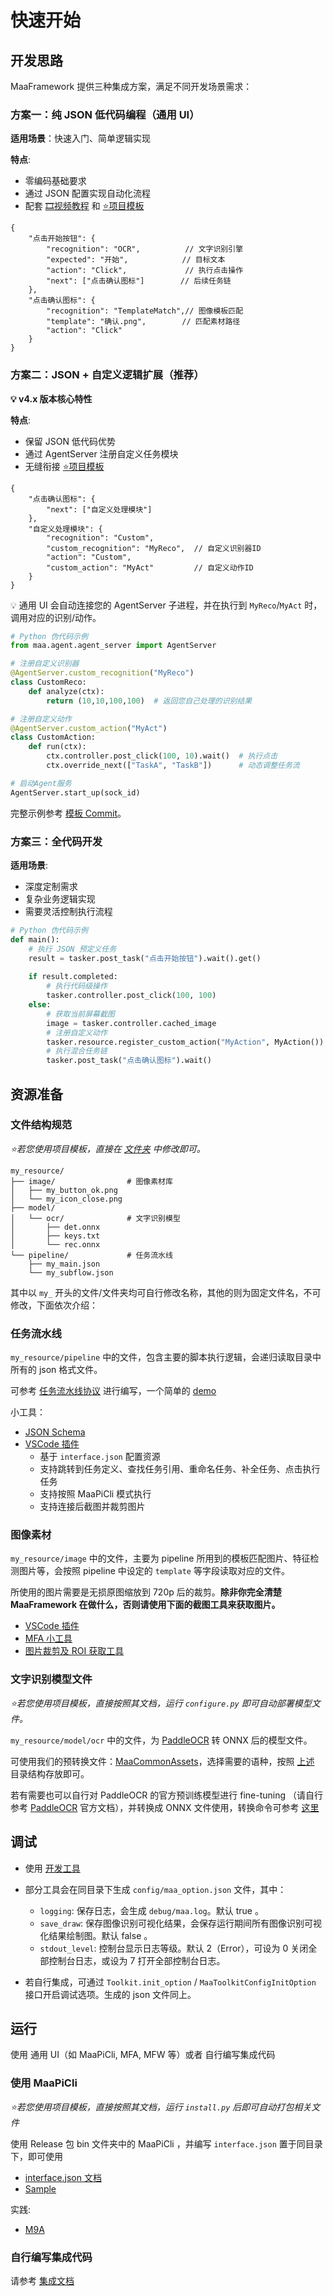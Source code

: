 # 快速开始

## 开发思路

MaaFramework 提供三种集成方案，满足不同开发场景需求：

### 方案一：纯 JSON 低代码编程（通用 UI）

**适用场景**：快速入门、简单逻辑实现

**特点**:

- 零编码基础要求
- 通过 JSON 配置实现自动化流程
- 配套 [🎞️视频教程](https://www.bilibili.com/video/BV1yr421E7MW) 和 [⭐项目模板](https://github.com/MaaXYZ/MaaPracticeBoilerplate)

```jsonc
{
    "点击开始按钮": {
        "recognition": "OCR",          // 文字识别引擎
        "expected": "开始",            // 目标文本
        "action": "Click",             // 执行点击操作
        "next": ["点击确认图标"]        // 后续任务链
    },
    "点击确认图标": {
        "recognition": "TemplateMatch",// 图像模板匹配
        "template": "确认.png",        // 匹配素材路径
        "action": "Click"
    }
}
```

### 方案二：JSON + 自定义逻辑扩展（推荐）

**💡 v4.x 版本核心特性**

**特点**:

- 保留 JSON 低代码优势
- 通过 AgentServer 注册自定义任务模块
- 无缝衔接 [⭐项目模板](https://github.com/MaaXYZ/MaaPracticeBoilerplate)

```jsonc
{
    "点击确认图标": {
        "next": ["自定义处理模块"]
    },
    "自定义处理模块": {
        "recognition": "Custom",
        "custom_recognition": "MyReco",  // 自定义识别器ID
        "action": "Custom",
        "custom_action": "MyAct"         // 自定义动作ID
    }
}
```

💡 通用 UI 会自动连接您的 AgentServer 子进程，并在执行到 `MyReco`/`MyAct` 时，调用对应的识别/动作。

```python
# Python 伪代码示例
from maa.agent.agent_server import AgentServer

# 注册自定义识别器
@AgentServer.custom_recognition("MyReco")
class CustomReco:
    def analyze(ctx):
        return (10,10,100,100)  # 返回您自己处理的识别结果

# 注册自定义动作 
@AgentServer.custom_action("MyAct")
class CustomAction:
    def run(ctx):
        ctx.controller.post_click(100, 10).wait()  # 执行点击
        ctx.override_next(["TaskA", "TaskB"])      # 动态调整任务流

# 启动Agent服务
AgentServer.start_up(sock_id)
```

完整示例参考 [模板 Commit](https://github.com/MaaXYZ/MaaPracticeBoilerplate/commit/126a56cefc17bf6c8335c703387d8d3ee2dad4d1)。

### 方案三：全代码开发

**适用场景**:

- 深度定制需求
- 复杂业务逻辑实现
- 需要灵活控制执行流程

```python
# Python 伪代码示例
def main():
    # 执行 JSON 预定义任务
    result = tasker.post_task("点击开始按钮").wait().get()
    
    if result.completed:
        # 执行代码级操作
        tasker.controller.post_click(100, 100)
    else:
        # 获取当前屏幕截图
        image = tasker.controller.cached_image
        # 注册自定义动作
        tasker.resource.register_custom_action("MyAction", MyAction())
        # 执行混合任务链
        tasker.post_task("点击确认图标").wait()
```

## 资源准备

### 文件结构规范

*⭐若您使用项目模板，直接在 [文件夹](https://github.com/MaaXYZ/MaaPracticeBoilerplate/tree/main/assets/resource) 中修改即可。*

```tree
my_resource/
├── image/                # 图像素材库
│   ├── my_button_ok.png
│   └── my_icon_close.png
├── model/
│   └── ocr/              # 文字识别模型
│       ├── det.onnx
│       ├── keys.txt
│       └── rec.onnx
└── pipeline/             # 任务流水线
    ├── my_main.json
    └── my_subflow.json
```

其中以 `my_` 开头的文件/文件夹均可自行修改名称，其他的则为固定文件名，不可修改，下面依次介绍：

### 任务流水线

`my_resource/pipeline` 中的文件，包含主要的脚本执行逻辑，会递归读取目录中所有的 json 格式文件。

可参考 [任务流水线协议](3.1-任务流水线协议.md) 进行编写，一个简单的 [demo](https://github.com/MaaXYZ/MaaFramework/blob/main/sample/resource/pipeline/sample.json)

小工具：

- [JSON Schema](https://github.com/MaaXYZ/MaaFramework/blob/main/tools/pipeline.schema.json)
- [VSCode 插件](https://marketplace.visualstudio.com/items?itemName=nekosu.maa-support)
  - 基于 `interface.json` 配置资源
  - 支持跳转到任务定义、查找任务引用、重命名任务、补全任务、点击执行任务
  - 支持按照 MaaPiCli 模式执行
  - 支持连接后截图并裁剪图片

### 图像素材

`my_resource/image` 中的文件，主要为 pipeline 所用到的模板匹配图片、特征检测图片等，会按照 pipeline 中设定的 `template` 等字段读取对应的文件。

所使用的图片需要是无损原图缩放到 720p 后的裁剪。**除非你完全清楚 MaaFramework 在做什么，否则请使用下面的截图工具来获取图片。**

- [VSCode 插件](https://marketplace.visualstudio.com/items?itemName=nekosu.maa-support)
- [MFA 小工具](https://github.com/SweetSmellFox/MFATools)
- [图片裁剪及 ROI 获取工具](https://github.com/MaaXYZ/MaaFramework/tree/main/tools/ImageCropper)

### 文字识别模型文件

*⭐若您使用项目模板，直接按照其文档，运行 `configure.py` 即可自动部署模型文件。*

`my_resource/model/ocr` 中的文件，为 [PaddleOCR](https://github.com/PaddlePaddle/PaddleOCR) 转 ONNX 后的模型文件。

可使用我们的预转换文件：[MaaCommonAssets](https://github.com/MaaXYZ/MaaCommonAssets/tree/main/OCR)，选择需要的语种，按照 [上述](#准备资源文件) 目录结构存放即可。

若有需要也可以自行对 PaddleOCR 的官方预训练模型进行 fine-tuning （请自行参考 [PaddleOCR](https://github.com/PaddlePaddle/PaddleOCR) 官方文档），并转换成 ONNX 文件使用，转换命令可参考 [这里](https://github.com/MaaXYZ/MaaCommonAssets/tree/main/OCR#command)

## 调试

- 使用 [开发工具](https://github.com/MaaXYZ/MaaFramework/tree/main?tab=readme-ov-file#%E5%BC%80%E5%8F%91%E5%B7%A5%E5%85%B7)
- 部分工具会在同目录下生成 `config/maa_option.json` 文件，其中：

  - `logging`: 保存日志，会生成 `debug/maa.log`。默认 true 。
  - `save_draw`: 保存图像识别可视化结果，会保存运行期间所有图像识别可视化结果绘制图。默认 false 。
  - `stdout_level`: 控制台显示日志等级。默认 2（Error），可设为 0 关闭全部控制台日志，或设为 7 打开全部控制台日志。

- 若自行集成，可通过 `Toolkit.init_option` / `MaaToolkitConfigInitOption` 接口开启调试选项。生成的 json 文件同上。

## 运行

使用 通用 UI（如 MaaPiCli, MFA, MFW 等）或者 自行编写集成代码

### 使用 MaaPiCli

*⭐若您使用项目模板，直接按照其文档，运行 `install.py` 后即可自动打包相关文件*

使用 Release 包 bin 文件夹中的 MaaPiCli ，并编写 `interface.json` 置于同目录下，即可使用

- [interface.json 文档](3.2-ProjectInterface协议.md)
- [Sample](https://github.com/MaaXYZ/MaaFramework/blob/main/sample/interface.json)

实践:

- [M9A](https://github.com/MaaXYZ/M9A/tree/main/assets/interface.json)

### 自行编写集成代码

请参考 [集成文档](2.1-集成文档.md)
